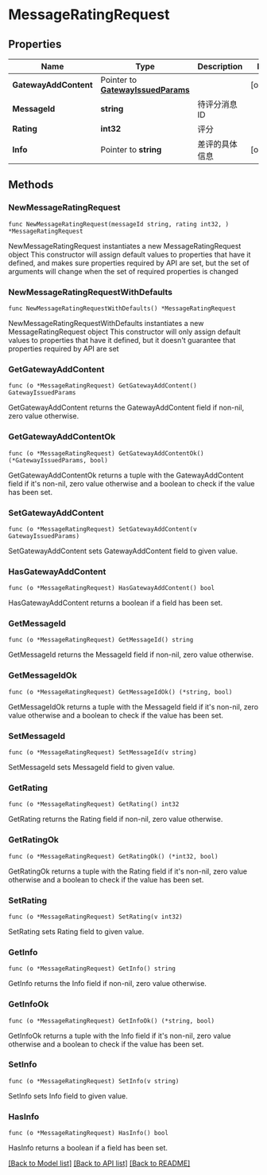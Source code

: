 # MessageRatingRequest

## Properties

Name | Type | Description | Notes
------------ | ------------- | ------------- | -------------
**GatewayAddContent** | Pointer to [**GatewayIssuedParams**](GatewayIssuedParams.md) |  | [optional] 
**MessageId** | **string** | 待评分消息ID | 
**Rating** | **int32** | 评分 | 
**Info** | Pointer to **string** | 差评的具体信息 | [optional] 

## Methods

### NewMessageRatingRequest

`func NewMessageRatingRequest(messageId string, rating int32, ) *MessageRatingRequest`

NewMessageRatingRequest instantiates a new MessageRatingRequest object
This constructor will assign default values to properties that have it defined,
and makes sure properties required by API are set, but the set of arguments
will change when the set of required properties is changed

### NewMessageRatingRequestWithDefaults

`func NewMessageRatingRequestWithDefaults() *MessageRatingRequest`

NewMessageRatingRequestWithDefaults instantiates a new MessageRatingRequest object
This constructor will only assign default values to properties that have it defined,
but it doesn't guarantee that properties required by API are set

### GetGatewayAddContent

`func (o *MessageRatingRequest) GetGatewayAddContent() GatewayIssuedParams`

GetGatewayAddContent returns the GatewayAddContent field if non-nil, zero value otherwise.

### GetGatewayAddContentOk

`func (o *MessageRatingRequest) GetGatewayAddContentOk() (*GatewayIssuedParams, bool)`

GetGatewayAddContentOk returns a tuple with the GatewayAddContent field if it's non-nil, zero value otherwise
and a boolean to check if the value has been set.

### SetGatewayAddContent

`func (o *MessageRatingRequest) SetGatewayAddContent(v GatewayIssuedParams)`

SetGatewayAddContent sets GatewayAddContent field to given value.

### HasGatewayAddContent

`func (o *MessageRatingRequest) HasGatewayAddContent() bool`

HasGatewayAddContent returns a boolean if a field has been set.

### GetMessageId

`func (o *MessageRatingRequest) GetMessageId() string`

GetMessageId returns the MessageId field if non-nil, zero value otherwise.

### GetMessageIdOk

`func (o *MessageRatingRequest) GetMessageIdOk() (*string, bool)`

GetMessageIdOk returns a tuple with the MessageId field if it's non-nil, zero value otherwise
and a boolean to check if the value has been set.

### SetMessageId

`func (o *MessageRatingRequest) SetMessageId(v string)`

SetMessageId sets MessageId field to given value.


### GetRating

`func (o *MessageRatingRequest) GetRating() int32`

GetRating returns the Rating field if non-nil, zero value otherwise.

### GetRatingOk

`func (o *MessageRatingRequest) GetRatingOk() (*int32, bool)`

GetRatingOk returns a tuple with the Rating field if it's non-nil, zero value otherwise
and a boolean to check if the value has been set.

### SetRating

`func (o *MessageRatingRequest) SetRating(v int32)`

SetRating sets Rating field to given value.


### GetInfo

`func (o *MessageRatingRequest) GetInfo() string`

GetInfo returns the Info field if non-nil, zero value otherwise.

### GetInfoOk

`func (o *MessageRatingRequest) GetInfoOk() (*string, bool)`

GetInfoOk returns a tuple with the Info field if it's non-nil, zero value otherwise
and a boolean to check if the value has been set.

### SetInfo

`func (o *MessageRatingRequest) SetInfo(v string)`

SetInfo sets Info field to given value.

### HasInfo

`func (o *MessageRatingRequest) HasInfo() bool`

HasInfo returns a boolean if a field has been set.


[[Back to Model list]](../README.md#documentation-for-models) [[Back to API list]](../README.md#documentation-for-api-endpoints) [[Back to README]](../README.md)


